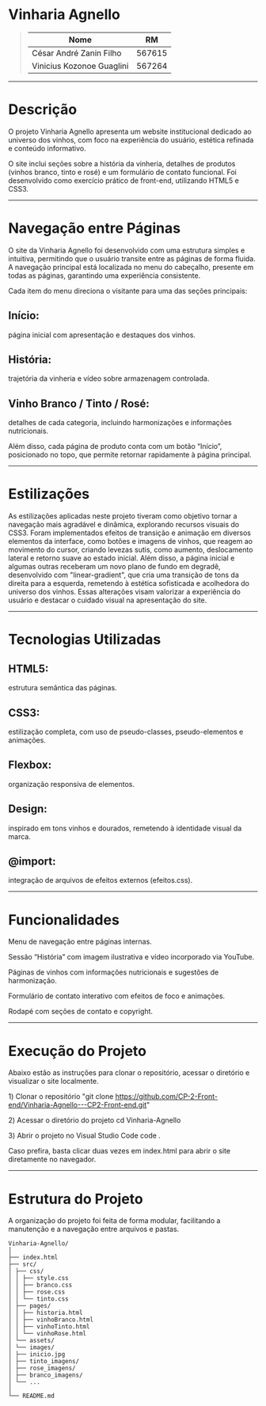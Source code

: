 # Vinharia Agnello

>| Nome                     | RM     |
>| ------------------------ | ------ |
>| César André Zanin Filho  | 567615 |
>| Vinicius Kozonoe Guaglini | 567264 |

---

# Descrição

O projeto Vinharia Agnello apresenta um website institucional dedicado ao universo dos vinhos, com foco na experiência do usuário, estética refinada e conteúdo informativo.

O site inclui seções sobre a história da vinheria, detalhes de produtos (vinhos branco, tinto e rosé) e um formulário de contato funcional. Foi desenvolvido como exercício prático de front-end, utilizando HTML5 e CSS3.

---

# Navegação entre Páginas

O site da Vinharia Agnello foi desenvolvido com uma estrutura simples e intuitiva, permitindo que o usuário transite entre as páginas de forma fluida.
A navegação principal está localizada no menu do cabeçalho, presente em todas as páginas, garantindo uma experiência consistente.

Cada item do menu direciona o visitante para uma das seções principais:

## Início: 
página inicial com apresentação e destaques dos vinhos.

## História:
 trajetória da vinheria e vídeo sobre armazenagem controlada.

## Vinho Branco / Tinto / Rosé:
 detalhes de cada categoria, incluindo harmonizações e informações nutricionais.

Além disso, cada página de produto conta com um botão “Início”, posicionado no topo, que permite retornar rapidamente à página principal.

---

# Estilizações

As estilizações aplicadas neste projeto tiveram como objetivo tornar a navegação mais agradável e dinâmica, explorando recursos visuais do CSS3. Foram implementados efeitos de transição e animação em diversos elementos da interface, como botões e imagens de vinhos, que reagem ao movimento do cursor, criando levezas sutis, como aumento, deslocamento lateral e retorno suave ao estado inicial.
Além disso, a página inicial e algumas outras receberam um novo plano de fundo em degradê, desenvolvido com "linear-gradient", que cria uma transição de tons da direita para a esquerda, remetendo à estética sofisticada e acolhedora do universo dos vinhos. Essas alterações visam valorizar a experiência do usuário e destacar o cuidado visual na apresentação do site.

---

# Tecnologias Utilizadas

## HTML5: 
estrutura semântica das páginas.

## CSS3: 
estilização completa, com uso de pseudo-classes, pseudo-elementos e animações.

## Flexbox: 
organização responsiva de elementos.

## Design: 
inspirado em tons vinhos e dourados, remetendo à identidade visual da marca.

## @import: 
integração de arquivos de efeitos externos (efeitos.css).

---

# Funcionalidades

Menu de navegação entre páginas internas.

Sessão “História” com imagem ilustrativa e vídeo incorporado via YouTube.

Páginas de vinhos com informações nutricionais e sugestões de harmonização.

Formulário de contato interativo com efeitos de foco e animações.

Rodapé com seções de contato e copyright.

---

# Execução do Projeto

Abaixo estão as instruções para clonar o repositório, acessar o diretório e visualizar o site localmente.

 

1️) Clonar o repositório
"git clone <https://github.com/CP-2-Front-end/Vinharia-Agnello---CP2-Front-end.git>"


 

2️) Acessar o diretório do projeto
cd Vinharia-Agnello


 

3️) Abrir o projeto no Visual Studio Code
code .


Caso prefira, basta clicar duas vezes em index.html para abrir o site diretamente no navegador.

---

# Estrutura do Projeto 

A organização do projeto foi feita de forma modular, facilitando a manutenção e a navegação entre arquivos e pastas.

```
Vinharia-Agnello/
│
├── index.html
├── src/
│ ├── css/
│ │ ├── style.css
│ │ ├── branco.css
│ │ ├── rose.css
│ │ └── tinto.css
│ ├── pages/
│ │ ├── historia.html
│ │ ├── vinhoBranco.html
│ │ ├── vinhoTinto.html
│ │ └── vinhoRose.html
│ └── assets/
│ └── images/
│ ├── inicio.jpg
│ ├── tinto_imagens/
│ ├── rose_imagens/
│ ├── branco_imagens/
│ └── ...
│
└── README.md
``` 
